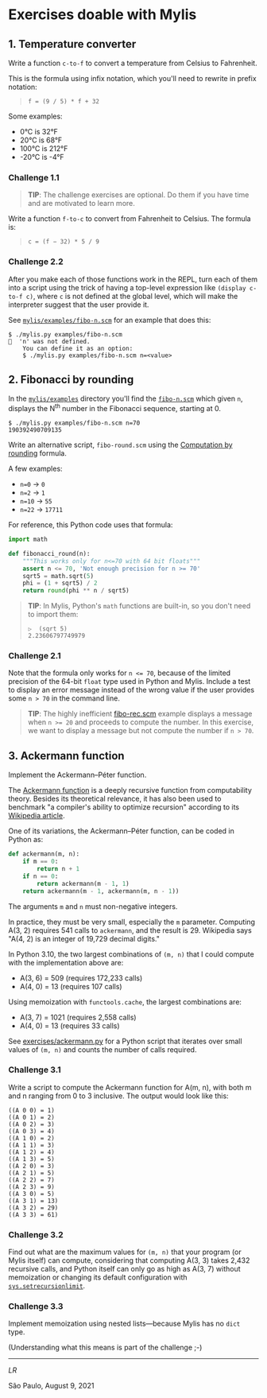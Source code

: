 # Exercises doable with Mylis

## 1. Temperature converter

Write a function `c-to-f` to convert a temperature from Celsius to
Fahrenheit.

This is the formula using infix notation, which you'll need to rewrite in prefix notation:

> `f = (9 / 5) * f + 32`

Some examples:

* 0°C is 32°F
* 20°C is 68°F
* 100°C is 212°F
* -20°C is -4°F

### Challenge 1.1

> **TIP**: The challenge exercises are optional. Do them if you have time and are motivated to learn more.

Write a function `f-to-c` to convert from Fahrenheit to Celsius.
The formula is:

> `c = (f − 32) * 5 / 9`


### Challenge 2.2

After you make each of those functions work in the REPL,
turn each of them into a script using the trick
of having a top-level expression like `(display c-to-f c)`,
where `c` is not defined at the global level,
which will make the interpreter suggest that the user provide it.

See [`mylis/examples/fibo-n.scm`](https://github.com/fluentpython/lispy/blob/main/mylis/examples/fibo-n.scm)
for an example that does this:

```
$ ./mylis.py examples/fibo-n.scm
🚨  'n' was not defined.
    You can define it as an option:
    $ ./mylis.py examples/fibo-n.scm n=<value>
```

## 2. Fibonacci by rounding

In the [`mylis/examples`](https://github.com/fluentpython/lispy/tree/main/mylis/examples)
directory you'll find the
[`fibo-n.scm`](https://github.com/fluentpython/lispy/blob/main/mylis/examples/fibo-n.scm)
which given `n`, displays the N<sup>th</sup> number
in the Fibonacci sequence, starting at 0.

```
$ ./mylis.py examples/fibo-n.scm n=70
190392490709135
```

Write an alternative script, `fibo-round.scm` using the
[Computation by rounding](https://en.wikipedia.org/wiki/Fibonacci_number#Computation_by_rounding) formula.

A few examples:

* `n=0` → `0`
* `n=2` → `1`
* `n=10` → `55`
* `n=22` → `17711`

For reference, this Python code uses that formula:

```python
import math

def fibonacci_round(n):
    """This works only for n<=70 with 64 bit floats"""
    assert n <= 70, 'Not enough precision for n >= 70'
    sqrt5 = math.sqrt(5)
    phi = (1 + sqrt5) / 2
    return round(phi ** n / sqrt5)
```

> **TIP**: In Mylis, Python's `math` functions are built-in, so you don't need to import them:
>
> ```
> ▷  (sqrt 5)
> 2.23606797749979
> ```

### Challenge 2.1

Note that the formula only works for `n <= 70`,
because of the limited precision of the 64-bit `float` type used in Python and Mylis.
Include a test to display an error message instead of the wrong value
if the user provides some `n > 70` in the command line.

>  **TIP**: The highly inefficient
  [fibo-rec.scm](https://github.com/fluentpython/lispy/blob/main/mylis/examples/fibo-rec.scm)
  example displays a message when `n >= 20` and proceeds to compute the number.
  In this exercise, we want to display a message but not compute the number if `n > 70`.

## 3. Ackermann function

Implement the Ackermann–Péter function.

The
[Ackermann function](http://en.wikipedia.org/wiki/Ackermann_function)
is a deeply recursive function from computability theory.
Besides its theoretical relevance, it has also been used to benchmark
"a compiler's ability to optimize recursion" according to its [Wikipedia article](http://en.wikipedia.org/wiki/Ackermann_function).

One of its variations, the Ackermann–Péter function,
can be coded in Python as:

```python
def ackermann(m, n):
    if m == 0:
        return n + 1
    if n == 0:
        return ackermann(m - 1, 1)
    return ackermann(m - 1, ackermann(m, n - 1))
```

The arguments `m` and `n` must non-negative integers.

In practice, they must be very small, especially the `m` parameter.
Computing A(3, 2) requires 541 calls to `ackermann`, and the result is 29.
Wikipedia says "A(4, 2) is an integer of 19,729 decimal digits."

In Python 3.10, the two largest combinations of `(m, n)` that
I could compute with the implementation above are:

* A(3, 6) = 509 (requires 172,233 calls)
* A(4, 0) = 13 (requires 107 calls)

Using memoization with `functools.cache`, the largest combinations are:

* A(3, 7) = 1021 (requires 2,558 calls)
* A(4, 0) = 13 (requires 33 calls)

See
[exercises/ackermann.py](https://github.com/fluentpython/lispy/blob/main/mylis/exercises/ackermann.py)
for a Python script that iterates over small values of `(m, n)` and
counts the number of calls required.

### Challenge 3.1

Write a script to compute the Ackermann function for A(m, n), with both m and n ranging from 0 to 3 inclusive.
The output would look like this:

```
((A 0 0) = 1)
((A 0 1) = 2)
((A 0 2) = 3)
((A 0 3) = 4)
((A 1 0) = 2)
((A 1 1) = 3)
((A 1 2) = 4)
((A 1 3) = 5)
((A 2 0) = 3)
((A 2 1) = 5)
((A 2 2) = 7)
((A 2 3) = 9)
((A 3 0) = 5)
((A 3 1) = 13)
((A 3 2) = 29)
((A 3 3) = 61)
```

### Challenge 3.2

Find out what are the maximum values for `(m, n)` that your program (or Mylis itself) can compute,
considering that computing A(3, 3) takes 2,432 recursive calls,
and Python itself can only go as high as A(3, 7)
without memoization or changing its default configuration with
[`sys.setrecursionlimit`](https://docs.python.org/3/library/sys.html#sys.setrecursionlimit).


### Challenge 3.3

Implement memoization using nested lists—because Mylis has no `dict` type.

(Understanding what this means is part of the challenge ;-)

----

_LR_

São Paulo, August 9, 2021

